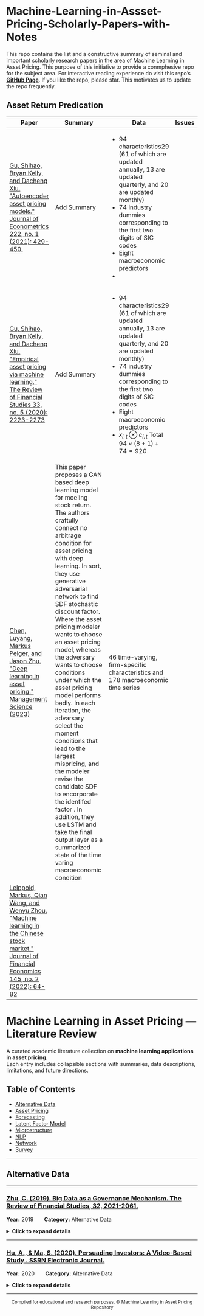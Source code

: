 # Machine-Learning-in-Assset-Pricing-Scholarly-Papers-with-Notes
This repo contains the list and a constructive summary of seminal and important scholarly research papers in the area of Machine Learning in Asset Pricing. 
This purpose of this initiative to provide a conmphesive repo for the subject area. For interactive reading experience do visit this repo’s [**GitHub Page**](https://ajim63.github.io/Machine-Learning-in-Asset-Pricing-Papers/). If you like the repo, please star. This motivates us to update the repo frequently.



## Asset Return Predication

| **Paper**   | **Summary** | **Data**   | **Issues**     |
| ---     | ---     |  ---   |   ---      |
|[Gu, Shihao, Bryan Kelly, and Dacheng Xiu. "Autoencoder asset pricing models." Journal of Econometrics 222, no. 1 (2021): 429-450.](https://www.sciencedirect.com/science/article/pii/S0304407620301998) |Add Summary|  <ul><li> 94 characteristics29 (61 of which are updated annually, 13 are updated quarterly, and 20 are updated monthly) </li> <li> 74 industry dummies corresponding to the first two digits of SIC codes </li> <li> Eight macroeconomic predictors </li> <li> </ul> |
|[Gu, Shihao, Bryan Kelly, and Dacheng Xiu. "Empirical asset pricing via machine learning." The Review of Financial Studies 33, no. 5 (2020): 2223-2273](https://academic.oup.com/rfs/article/33/5/2223/5758276) |Add Summary|  <ul><li> 94 characteristics29 (61 of which are updated annually, 13 are updated quarterly, and 20 are updated monthly) </li> <li> 74 industry dummies corresponding to the first two digits of SIC codes </li> <li> Eight macroeconomic predictors </li> <li>  $x_{i,t} \otimes c_{i,t}$ Total $94×(8+1)+74=920$</ul> |
|   [Chen, Luyang, Markus Pelger, and Jason Zhu. "Deep learning in asset pricing." Management Science (2023)](https://pubsonline.informs.org/doi/full/10.1287/mnsc.2023.4695?casa_token=diOIUo7s9XcAAAAA%3Alo9f4mKnjbsQtbvR28zS6n9hipGDYRP_xTLSgvbe0s7tuFoJzEJU72wEjULvUTJOeu_weS_ymq5N)      |    This paper proposes a GAN based deep learning   model for moeling stock return. The authors craftully connect no arbitrage condition for asset pricing with deep learning. In sort, they use generative adversarial network to find SDF stochastic discount factor. Where the asset pricing modeler wants to choose an asset pricing model, whereas the adversary wants to choose conditions under which the asset pricing model performs badly. In each iteration, the advarsary select the moment conditions that lead to the largest mispricing, and the modeler revise the candidate SDF to encorporate the identifed factor . In addition, they use LSTM and take the final output layer as a summarized state of the time varing macroeconomic condition  |   46 time-varying, firm-specific characteristics and 178 macroeconomic time series     |            |
|[Leippold, Markus, Qian Wang, and Wenyu Zhou. "Machine learning in the Chinese stock market." Journal of Financial Economics 145, no. 2 (2022): 64-82](https://www.sciencedirect.com/science/article/pii/S0304405X21003743)  |         |        |            |


# Machine Learning in Asset Pricing — Literature Review

A curated academic literature collection on **machine learning applications in asset pricing**.  
Each entry includes collapsible sections with summaries, data descriptions, limitations, and future directions.

## Table of Contents

- [Alternative Data](#alternative-data)
- [Asset Pricing](#asset-pricing)
- [Forecasting](#forecasting)
- [Latent Factor Model](#latent-factor-model)
- [Microstructure](#microstructure)
- [NLP](#nlp)
- [Network](#network)
- [Survey](#survey)

---




## Alternative Data


---

### [Zhu, C. (2019). Big Data as a Governance Mechanism. The Review of Financial Studies, 32, 2021-2061.](https://academic.oup.com/rfs/article/32/5/2021/5427775)
**Year:** 2019  **Category:** Alternative Data


<details>
  <summary><strong>Click to expand details</strong></summary>

  **Summary:**  
  Zhu studies whether access to alternative 'big data' affects price informativeness and corporate governance. Greater big-data availability is associated with more informative prices and disciplining effects on managerial actions.

  <br>

  **Data Used:**  
  Firm-level governance & performance measures; proxies for alternative data adoption; stock price informativeness metrics.

  <br>

  **Challenges / Limitations:**  
  Measuring firms’ access to alternative data relies on indirect proxies.
- Causal identification is difficult due to unobserved firm differences.
- Generalizability beyond large public firms is uncertain.

  <br>

  **Future Research Directions:**  
  Use direct adoption measures via procurement records.
- Apply difference-in-differences around adoption events.
- Study real decision impacts and privacy implications.

</details>



---

### [Hu, A., & Ma, S. (2020). Persuading Investors: A Video-Based Study . SSRN Electronic Journal.](https://www.nber.org/papers/w29048)
**Year:** 2020  **Category:** Alternative Data


<details>
  <summary><strong>Click to expand details</strong></summary>

  **Summary:**  
  Hu & Ma study how nonverbal and delivery-related features in pitch videos affect investor decisions, exploiting a large dataset of startup pitch videos (e.g., accelerator applications) merged with subsequent funding outcomes. They extract multimodal features from video — facial expressions, vocal tone, gestural dynamics — using computer-vision and audio-processing ML pipelines, and construct composite metrics of persuasiveness (warmth, passion, confidence). The authors then relate these quantified delivery features to investor actions (funding probability, amount) while controlling for textual content and firm fundamentals, isolating the incremental effect of presentation style. They find that positive delivery characteristics (enthusiasm, warmth) increase the likelihood of obtaining funding, but conditional on funding, those with excessive positivity may underperform later — suggesting a trade-off between persuasion and information quality. The paper carefully addresses selection concerns (which startups choose to publish videos) and shows robustness across different investor groups and pitch contexts. Methodologically, the work illustrates how modern ML tools for video/audio feature extraction can be rigorously combined with econometric designs to identify behavioral effects in financial settings. The authors also discuss privacy and ethical considerations around using video and biometric-like measures for economic decisions. The dataset and code usually accompany the working-paper release to facilitate replication.

  <br>

  **Data Used:**  
  Pitch videos from accelerators / crowdfunding platforms or VC pitch archives (raw video and audio).

Firm-level meta-data (founder characteristics, business descriptions) and subsequent funding outcomes (dates, amounts).

Preprocessing: face-tracking, voice-feature extraction (prosody), and natural-language transcripts (ASR) to separate delivery vs content.

  <br>

  **Challenges / Limitations:**  
  Sample selection: startups that record and share video pitches may differ systematically from those that don’t.

Video/audio processing may be sensitive to recording quality, camera angle, and background noise, potentially biasing feature extraction.

Ethical/privacy issues: inferring traits from video may raise consent and fairness concerns if used in hiring/financing decisions.

Causal inference: while the paper controls for many observables, unobserved attributes correlated with both delivery style and success remain plausible.

  <br>

  **Future Research Directions:**  
  Field experiments randomizing video exposure or coaching to test causal effects of delivery on investment decisions.

Cross-platform and cross-country tests to study cultural differences in delivery effectiveness.

Combine video-derived measures with investor-level heterogeneity (e.g., experience, risk aversion) to personalize persuasion models.\

</details>

---

<p align="center">
<sub>Compiled for educational and research purposes. © Machine Learning in Asset Pricing Repository</sub>
</p>
